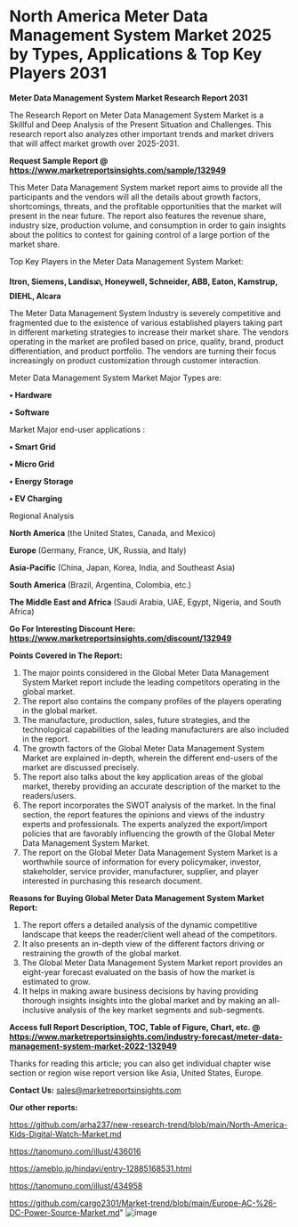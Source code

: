 # North America Meter Data Management System Market 2025 by Types, Applications & Top Key Players 2031

<strong>Meter Data Management System Market Research Report 2031</strong>

The Research Report on Meter Data Management System Market is a Skillful and Deep Analysis of the Present Situation and Challenges. This research report also analyzes other important trends and market drivers that will affect market growth over 2025-2031.

<strong>Request Sample Report @ <a href=https://www.marketreportsinsights.com/sample/132949>https://www.marketreportsinsights.com/sample/132949</a></strong>

This Meter Data Management System market report aims to provide all the participants and the vendors will all the details about growth factors, shortcomings, threats, and the profitable opportunities that the market will present in the near future. The report also features the revenue share, industry size, production volume, and consumption in order to gain insights about the politics to contest for gaining control of a large portion of the market share.

Top Key Players in the Meter Data Management System Market:

<strong>Itron, Siemens, Landisᬪ, Honeywell, Schneider, ABB, Eaton, Kamstrup, DIEHL, Alcara</strong>

The Meter Data Management System Industry is severely competitive and fragmented due to the existence of various established players taking part in different marketing strategies to increase their market share. The vendors operating in the market are profiled based on price, quality, brand, product differentiation, and product portfolio. The vendors are turning their focus increasingly on product customization through customer interaction.

Meter Data Management System Market Major Types are:

<strong>• Hardware

• Software</strong>

Market Major end-user applications :

<strong>• Smart Grid

• Micro Grid

• Energy Storage

• EV Charging</strong>

Regional Analysis

</u><strong><b>North America</b></strong> (the United States, Canada, and Mexico)

<strong><b>Europe </b></strong>(Germany, France, UK, Russia, and Italy)

<strong><b>Asia-Pacific</b></strong> (China, Japan, Korea, India, and Southeast Asia)

<strong><b>South America</b></strong> (Brazil, Argentina, Colombia, etc.)

<strong><b>The Middle East and Africa</b></strong> (Saudi Arabia, UAE, Egypt, Nigeria, and South Africa)

<strong>Go For Interesting Discount Here: <a href=https://www.marketreportsinsights.com/discount/132949>https://www.marketreportsinsights.com/discount/132949</a></strong>

<strong>Points Covered in The Report:</strong>
<ol>
  <li>The major points considered in the Global Meter Data Management System Market report include the leading competitors operating in the global market.</li>
  <li>The report also contains the company profiles of the players operating in the global market.</li>
  <li>The manufacture, production, sales, future strategies, and the technological capabilities of the leading manufacturers are also included in the report.</li>
  <li>The growth factors of the Global Meter Data Management System Market are explained in-depth, wherein the different end-users of the market are discussed precisely.</li>
  <li>The report also talks about the key application areas of the global market, thereby providing an accurate description of the market to the readers/users.</li>
  <li>The report incorporates the SWOT analysis of the market. In the final section, the report features the opinions and views of the industry experts and professionals. The experts analyzed the export/import policies that are favorably influencing the growth of the Global Meter Data Management System Market.</li>
  <li>The report on the Global Meter Data Management System Market is a worthwhile source of information for every policymaker, investor, stakeholder, service provider, manufacturer, supplier, and player interested in purchasing this research document.</li>
</ol>
<strong>Reasons for Buying Global Meter Data Management System Market Report:</strong>

<ol>
  <li>The report offers a detailed analysis of the dynamic competitive landscape that keeps the reader/client well ahead of the competitors.</li>
  <li>It also presents an in-depth view of the different factors driving or restraining the growth of the global market.</li>
  <li>The Global Meter Data Management System Market report provides an eight-year forecast evaluated on the basis of how the market is estimated to grow.</li>
  <li>It helps in making aware business decisions by having providing thorough insights insights into the global market and by making an all-inclusive analysis of the key market segments and sub-segments.</li>
</ol>
<strong>Access full Report Description, TOC, Table of Figure, Chart, etc. @ <a href=https://www.marketreportsinsights.com/industry-forecast/meter-data-management-system-market-2022-132949>https://www.marketreportsinsights.com/industry-forecast/meter-data-management-system-market-2022-132949</a></strong>


Thanks for reading this article; you can also get individual chapter wise section or region wise report version like Asia, United States, Europe.

<strong>Contact Us:</strong>
sales@marketreportsinsights.com

<strong>Our other reports:</strong>

<a href=https://github.com/arha237/new-research-trend/blob/main/North-America-Kids-Digital-Watch-Market.md>https://github.com/arha237/new-research-trend/blob/main/North-America-Kids-Digital-Watch-Market.md</a>

<a href=https://tanomuno.com/illust/436016>https://tanomuno.com/illust/436016</a>

<a href=https://ameblo.jp/hindavi/entry-12885168531.html>https://ameblo.jp/hindavi/entry-12885168531.html</a>

<a href=https://tanomuno.com/illust/434958>https://tanomuno.com/illust/434958</a>

<a href=https://github.com/cargo2301/Market-trend/blob/main/Europe-AC-%26-DC-Power-Source-Market.md>https://github.com/cargo2301/Market-trend/blob/main/Europe-AC-%26-DC-Power-Source-Market.md</a>"
![image](https://github.com/user-attachments/assets/9767834c-7710-47ac-a943-0b8b2f2f38e0)
